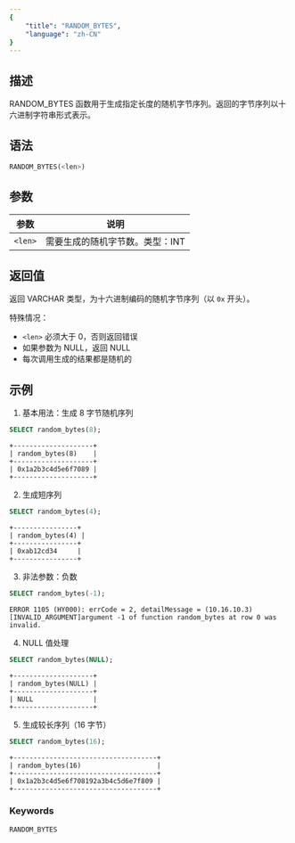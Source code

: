 ```yaml
---
{
    "title": "RANDOM_BYTES",
    "language": "zh-CN"
}
---
```


## 描述

RANDOM_BYTES 函数用于生成指定长度的随机字节序列。返回的字节序列以十六进制字符串形式表示。

## 语法

```sql
RANDOM_BYTES(<len>)
```

## 参数

| 参数 | 说明 |
| -------- | ----------------------------------------- |
| `<len>` | 需要生成的随机字节数。类型：INT |

## 返回值

返回 VARCHAR 类型，为十六进制编码的随机字节序列（以 `0x` 开头）。

特殊情况：
- `<len>` 必须大于 0，否则返回错误
- 如果参数为 NULL，返回 NULL
- 每次调用生成的结果都是随机的

## 示例

1. 基本用法：生成 8 字节随机序列
```sql
SELECT random_bytes(8);
```
```text
+--------------------+
| random_bytes(8)    |
+--------------------+
| 0x1a2b3c4d5e6f7089 |
+--------------------+
```

2. 生成短序列
```sql
SELECT random_bytes(4);
```
```text
+----------------+
| random_bytes(4) |
+----------------+
| 0xab12cd34     |
+----------------+
```

3. 非法参数：负数
```sql
SELECT random_bytes(-1);
```
```text
ERROR 1105 (HY000): errCode = 2, detailMessage = (10.16.10.3)[INVALID_ARGUMENT]argument -1 of function random_bytes at row 0 was invalid.
```

4. NULL 值处理
```sql
SELECT random_bytes(NULL);
```
```text
+--------------------+
| random_bytes(NULL) |
+--------------------+
| NULL               |
+--------------------+
```

5. 生成较长序列（16 字节）
```sql
SELECT random_bytes(16);
```
```text
+------------------------------------+
| random_bytes(16)                   |
+------------------------------------+
| 0x1a2b3c4d5e6f708192a3b4c5d6e7f809 |
+------------------------------------+
```

### Keywords

    RANDOM_BYTES
